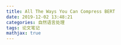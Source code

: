 ```yaml
---
title: All The Ways You Can Compress BERT
date: 2019-12-02 13:48:21
categories: 自然语言处理
tags: 论文笔记
mathjax: true
---
```


<!--more-->